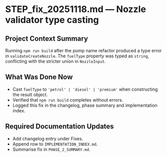 # STEP_fix_20251118.md — Nozzle validator type casting

## Project Context Summary
Running `npm run build` after the pump name refactor produced a type error in `validateCreateNozzle`. The `fuelType` property was typed as `string`, conflicting with the stricter union in `NozzleInput`.

## What Was Done Now
- Cast `fuelType` to `'petrol' | 'diesel' | 'premium'` when constructing the result object.
- Verified that `npm run build` completes without errors.
- Logged this fix in the changelog, phase summary and implementation index.

## Required Documentation Updates
- Add changelog entry under Fixes.
- Append row to `IMPLEMENTATION_INDEX.md`.
- Summarise fix in `PHASE_2_SUMMARY.md`.
